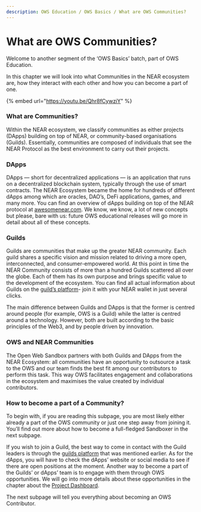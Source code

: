 ```yaml
---
description: OWS Education / OWS Basics / What are OWS Communities?
---
```


# What are OWS Communities?

Welcome to another segment of the ‘OWS Basics’ batch, part of OWS Education.

In this chapter we will look into what Communities in the NEAR ecosystem are, how they interact with each other and how you can become a part of one.

{% embed url="https://youtu.be/Qhr8fCywziY" %}

### What are Communities?&#x20;

Within the NEAR ecosystem, we classify communities as either projects (DApps) building on top of NEAR, or community-based organisations (Guilds). Essentially, communities are composed of individuals that see the NEAR Protocol as the best environment to carry out their projects.

### DApps

DApps — short for decentralized applications — is an application that runs on a decentralized blockchain system, typically through the use of smart contracts. The NEAR Ecosystem became the home for hundreds of different dApps among which are oracles, DAO’s, DeFi applications, games, and many more. You can find an overview of dApps building on top of the NEAR protocol at [awesomenear.com](http://awesomenear.com). We know, we know, a lot of new concepts but please, bare with us: future OWS educational releases will go more in detail about all of these concepts.

### Guilds&#x20;

Guilds are communities that make up the greater NEAR community. Each guild shares a specific vision and mission related to driving a more open, interconnected, and consumer-empowered world. At this point in time the NEAR Community consists of more than a hundred Guilds scattered all over the globe. Each of them has its own purpose and brings specific value to the development of the ecosystem. You can find all actual information about Guilds on the [guild’s platform](https://app.nearguilds.com/#/guilds)- join it with your NEAR wallet in just several clicks.

The main difference between Guilds and DApps is that the former is centred around people (for example, OWS is a Guild) while the latter is centred around a technology. However, both are built according to the basic principles of the Web3, and by people driven by innovation.

### OWS and NEAR Communities&#x20;

The Open Web Sandbox partners with both Guilds and DApps from the NEAR Ecosystem: all communities have an opportunity to outsource a task to the OWS and our team finds the best fit among our contributors to perform this task. This way OWS facilitates engagement and collaborations in the ecosystem and maximises the value created by individual contributors.

### How to become a part of a Community?&#x20;

To begin with, if you are reading this subpage, you are most likely either already a part of the OWS community or just one step away from joining it. You’ll find out more about how to become a full-fledged Sandboxer in the next subpage.

If you wish to join a Guild, the best way to come in contact with the Guild leaders is through the [guilds platform](https://app.nearguilds.com/#/guilds) that was mentioned earlier. As for the dApps, you will have to check the dApps’ website or social media to see if there are open positions at the moment. Another way to become a part of the Guilds’ or dApps’ team is to engage with them through OWS opportunities. We will go into more details about these opportunities in the chapter about the [Project Dashboard](what-is-the-project-dashboard.md).

The next subpage will tell you everything about becoming an OWS Contributor.
